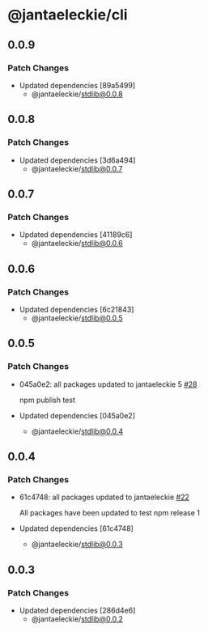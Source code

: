 # @jantaeleckie/cli

## 0.0.9

### Patch Changes

- Updated dependencies [89a5499]
  - @jantaeleckie/stdlib@0.0.8

## 0.0.8

### Patch Changes

- Updated dependencies [3d6a494]
  - @jantaeleckie/stdlib@0.0.7

## 0.0.7

### Patch Changes

- Updated dependencies [41189c6]
  - @jantaeleckie/stdlib@0.0.6

## 0.0.6

### Patch Changes

- Updated dependencies [6c21843]
  - @jantaeleckie/stdlib@0.0.5

## 0.0.5

### Patch Changes

- 045a0e2: all packages updated to jantaeleckie 5
  [#28](https://github.com/JantaeLeckie/frontier_test/pull/28)

  npm publish test

- Updated dependencies [045a0e2]
  - @jantaeleckie/stdlib@0.0.4

## 0.0.4

### Patch Changes

- 61c4748: all packages updated to jantaeleckie
  [#22](https://github.com/JantaeLeckie/frontier_test/pull/22)

  All packages have been updated to test npm release 1

- Updated dependencies [61c4748]
  - @jantaeleckie/stdlib@0.0.3

## 0.0.3

### Patch Changes

- Updated dependencies [286d4e6]
  - @jantaeleckie/stdlib@0.0.2
